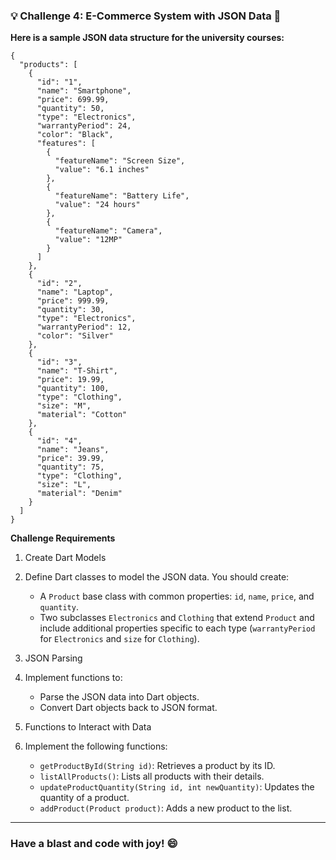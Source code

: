 ### 💡 Challenge 4: E-Commerce System with JSON Data 🛒 
**Here is a sample JSON data structure for the university courses:**
```
{
  "products": [
    {
      "id": "1",
      "name": "Smartphone",
      "price": 699.99,
      "quantity": 50,
      "type": "Electronics",
      "warrantyPeriod": 24,
      "color": "Black",
      "features": [
        {
          "featureName": "Screen Size",
          "value": "6.1 inches"
        },
        {
          "featureName": "Battery Life",
          "value": "24 hours"
        },
        {
          "featureName": "Camera",
          "value": "12MP"
        }
      ]
    },
    {
      "id": "2",
      "name": "Laptop",
      "price": 999.99,
      "quantity": 30,
      "type": "Electronics",
      "warrantyPeriod": 12,
      "color": "Silver"
    },
    {
      "id": "3",
      "name": "T-Shirt",
      "price": 19.99,
      "quantity": 100,
      "type": "Clothing",
      "size": "M",
      "material": "Cotton"
    },
    {
      "id": "4",
      "name": "Jeans",
      "price": 39.99,
      "quantity": 75,
      "type": "Clothing",
      "size": "L",
      "material": "Denim"
    }
  ]
}

```
**Challenge Requirements**

1. Create Dart Models
2. Define Dart classes to model the JSON data. You should create:
    - A `Product` base class with common properties: `id`, `name`, `price`, and `quantity`.
    - Two subclasses `Electronics` and `Clothing` that extend `Product` and include additional properties specific to each type (`warrantyPeriod` for `Electronics` and `size` for `Clothing`).
    
3. JSON Parsing
4. Implement functions to:
    - Parse the JSON data into Dart objects.
    - Convert Dart objects back to JSON format.
5. Functions to Interact with Data
6. Implement the following functions:
    - `getProductById(String id)`: Retrieves a product by its ID.
    - `listAllProducts()`: Lists all products with their details.
    - `updateProductQuantity(String id, int newQuantity)`: Updates the quantity of a product.
    - `addProduct(Product product)`: Adds a new product to the list.
  
---
### **Have a blast and code with joy! 😄**
